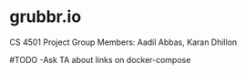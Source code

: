 # grubbr.io

CS 4501 Project
Group Members: Aadil Abbas, Karan Dhillon

#TODO
-Ask TA about links on docker-compose

